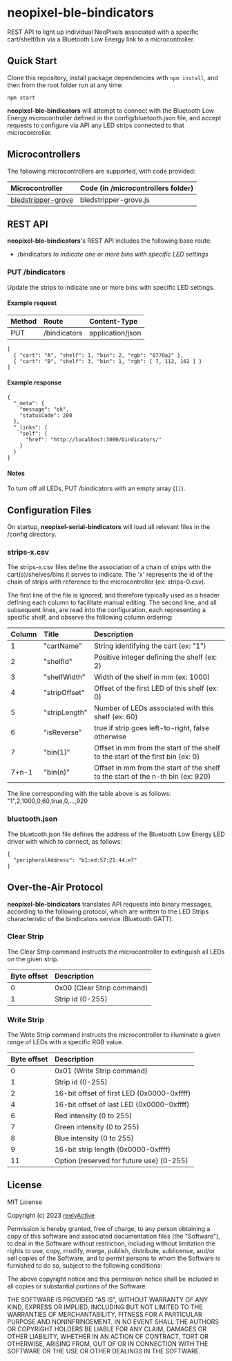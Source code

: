 neopixel-ble-bindicators
========================

REST API to light up individual NeoPixels associated with a specific cart/shelf/bin via a Bluetooth Low Energy link to a microcontroller.


Quick Start
-----------

Clone this repository, install package dependencies with `npm install`, and then from the root folder run at any time:

    npm start

__neopixel-ble-bindicators__ will attempt to connect with the Bluetooth Low Energy microcontroller defined in the config/bluetooth.json file, and accept requests to configure via API any LED strips connected to that microcontroller.


Microcontrollers
----------------

The following microcontrollers are supported, with code provided:

| Microcontroller | Code (in /microcontrollers folder) |
|:-------------------------------|:--------------------|
| [bledstripper-grove](https://github.com/reelyactive/bledstripper-grove) | bledstripper-grove.js |


REST API
--------

__neopixel-ble-bindicators__'s REST API includes the following base route:
- /bindicators _to indicate one or more bins with specific LED settings_

### PUT /bindicators

Update the strips to indicate one or more bins with specific LED settings.

#### Example request

| Method | Route        | Content-Type     |
|:-------|:-------------|:-----------------|
| PUT    | /bindicators | application/json |

    [
      { "cart": "A", "shelf": 1, "bin": 2, "rgb": "0770a2" },
      { "cart": "B", "shelf": 3, "bin": 1, "rgb": [ 7, 112, 162 ] }
    ]

#### Example response

    {
      "_meta": {
        "message": "ok",
        "statusCode": 200
      },
      "_links": {
        "self": {
          "href": "http://localhost:3000/bindicators/"
        }
      }
    }

#### Notes

To turn off all LEDs, PUT /bindicators with an empty array (`[]`).


Configuration Files
-------------------

On startup, __neopixel-serial-bindicators__ will load all relevant files in the /config directory.

### strips-x.csv

The strips-x.csv files define the association of a chain of strips with the cart(s)/shelves/bins it serves to indicate.  The 'x' represents the id of the chain of strips with reference to the microcontroller (ex: strips-0.csv).

The first line of the file is ignored, and therefore typically used as a header defining each column to facilitate manual editing.  The second line, and all subsequent lines, are read into the configuration, each representing a specific shelf, and observe the following column ordering:

| Column | Title         | Description                                        |
|:-------|:--------------|:---------------------------------------------------|
| 1      | "cartName"    | String identifying the cart (ex: "1")              |
| 2      | "shelfId"     | Positive integer defining the shelf (ex: 2)        |
| 3      | "shelfWidth"  | Width of the shelf in mm (ex: 1000)                |
| 4      | "stripOffset" | Offset of the first LED of this shelf (ex: 0)      |
| 5      | "stripLength" | Number of LEDs associated with this shelf (ex: 60) |
| 6      | "isReverse"   | true if strip goes left-to-right, false otherwise  |
| 7      | "bin(1)"      | Offset in mm from the start of the shelf to the start of the first bin (ex: 0) |
| 7+n-1  | "bin(n)"      | Offset in mm from the start of the shelf to the start of the n-th bin (ex: 920) |

The line corresponding with the table above is as follows:
    "1",2,1000,0,60,true,0,...,920

### bluetooth.json

The bluetooth.json file defines the address of the Bluetooth Low Energy LED driver with which to connect, as follows:

    {
      "peripheralAddress": "b1:ed:57:21:44:e7"
    }


Over-the-Air Protocol
---------------------

__neopixel-ble-bindicators__ translates API requests into binary messages, according to the following protocol, which are written to the LED Strips characteristic of the bindicators service (Bluetooth GATT).

### Clear Strip

The Clear Strip command instructs the microcontroller to extinguish all LEDs on the given strip.

| Byte offset | Description                                       |
|:------------|:--------------------------------------------------|
| 0           | 0x00 (Clear Strip command)                        |
| 1           | Strip id (0-255)                                  |

### Write Strip

The Write Strip command instructs the microcontroller to illuminate a given range of LEDs with a specific RGB value.

| Byte offset | Description                                       |
|:------------|:--------------------------------------------------|
| 0           | 0x01 (Write Strip command)                        |
| 1           | Strip id (0-255)                                  |
| 2           | 16-bit offset of first LED (0x0000-0xffff)        |
| 4           | 16-bit offset of last LED (0x0000-0xffff)         |
| 6           | Red intensity (0 to 255)                          |
| 7           | Green intensity (0 to 255)                        |
| 8           | Blue intensity (0 to 255)                         |
| 9           | 16-bit strip length (0x0000-0xffff)               |
| 11          | Option (reserved for future use) (0-255)          |


License
-------

MIT License

Copyright (c) 2023 [reelyActive](https://www.reelyactive.com)

Permission is hereby granted, free of charge, to any person obtaining a copy of this software and associated documentation files (the "Software"), to deal in the Software without restriction, including without limitation the rights to use, copy, modify, merge, publish, distribute, sublicense, and/or sell copies of the Software, and to permit persons to whom the Software is furnished to do so, subject to the following conditions:

The above copyright notice and this permission notice shall be included in all copies or substantial portions of the Software.

THE SOFTWARE IS PROVIDED "AS IS", WITHOUT WARRANTY OF ANY KIND, EXPRESS OR 
IMPLIED, INCLUDING BUT NOT LIMITED TO THE WARRANTIES OF MERCHANTABILITY, 
FITNESS FOR A PARTICULAR PURPOSE AND NONINFRINGEMENT. IN NO EVENT SHALL THE 
AUTHORS OR COPYRIGHT HOLDERS BE LIABLE FOR ANY CLAIM, DAMAGES OR OTHER 
LIABILITY, WHETHER IN AN ACTION OF CONTRACT, TORT OR OTHERWISE, ARISING FROM, 
OUT OF OR IN CONNECTION WITH THE SOFTWARE OR THE USE OR OTHER DEALINGS IN 
THE SOFTWARE.